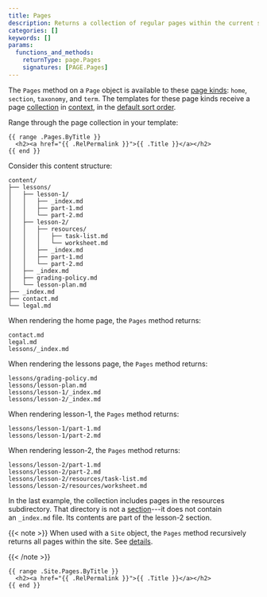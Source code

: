 ```yaml
---
title: Pages
description: Returns a collection of regular pages within the current section, and section pages of immediate descendant sections.
categories: []
keywords: []
params:
  functions_and_methods:
    returnType: page.Pages
    signatures: [PAGE.Pages]
---
```


The `Pages` method on a `Page` object is available to these [page kinds](g): `home`, `section`, `taxonomy`, and `term`. The templates for these page kinds receive a page [collection](g) in [context](g), in the [default sort order](g).

Range through the page collection in your template:

```go-html-template
{{ range .Pages.ByTitle }}
  <h2><a href="{{ .RelPermalink }}">{{ .Title }}</a></h2>
{{ end }}
```

Consider this content structure:

```text
content/
├── lessons/
│   ├── lesson-1/
│   │   ├── _index.md
│   │   ├── part-1.md
│   │   └── part-2.md
│   ├── lesson-2/
│   │   ├── resources/
│   │   │   ├── task-list.md
│   │   │   └── worksheet.md
│   │   ├── _index.md
│   │   ├── part-1.md
│   │   └── part-2.md
│   ├── _index.md
│   ├── grading-policy.md
│   └── lesson-plan.md
├── _index.md
├── contact.md
└── legal.md
```

When rendering the home page, the `Pages` method returns:

    contact.md
    legal.md
    lessons/_index.md

When rendering the lessons page, the `Pages` method returns:

    lessons/grading-policy.md
    lessons/lesson-plan.md
    lessons/lesson-1/_index.md
    lessons/lesson-2/_index.md

When rendering lesson-1, the `Pages` method returns:

    lessons/lesson-1/part-1.md
    lessons/lesson-1/part-2.md

When rendering lesson-2, the `Pages` method returns:

    lessons/lesson-2/part-1.md
    lessons/lesson-2/part-2.md
    lessons/lesson-2/resources/task-list.md
    lessons/lesson-2/resources/worksheet.md

In the last example, the collection includes pages in the resources subdirectory. That directory is not a [section](g)---it does not contain an&nbsp;`_index.md`&nbsp;file. Its contents are part of the lesson-2 section.

{{< note >}}
When used with a `Site` object, the `Pages` method recursively returns all pages within the site. See&nbsp;[details].

[details]: /methods/site/pages/
{{< /note >}}

```go-html-template
{{ range .Site.Pages.ByTitle }}
  <h2><a href="{{ .RelPermalink }}">{{ .Title }}</a></h2>
{{ end }}
```
